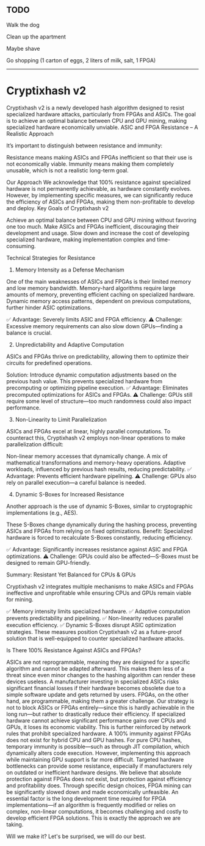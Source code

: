 ## TODO

Walk the dog

Clean up the apartment

Maybe shave

Go shopping (1 carton of eggs, 2 liters of milk, salt, 1 FPGA)




-----


# Cryptixhash v2

Cryptixhash v2 is a newly developed hash algorithm designed to resist specialized hardware attacks, particularly from FPGAs and ASICs. The goal is to achieve an optimal balance between CPU and GPU mining, making specialized hardware economically unviable. ASIC and FPGA Resistance – A Realistic Approach

It’s important to distinguish between resistance and immunity:

Resistance means making ASICs and FPGAs inefficient so that their use is not economically viable.
Immunity means making them completely unusable, which is not a realistic long-term goal.

Our Approach
We acknowledge that 100% resistance against specialized hardware is not permanently achievable, as hardware constantly evolves. However, by implementing specific measures, we can significantly reduce the efficiency of ASICs and FPGAs, making them non-profitable to develop and deploy. Key Goals of Cryptixhash v2

Achieve an optimal balance between CPU and GPU mining without favoring one too much.
Make ASICs and FPGAs inefficient, discouraging their development and usage.
Slow down and increase the cost of developing specialized hardware, making implementation complex and time-consuming.

Technical Strategies for Resistance


1. Memory Intensity as a Defense Mechanism


One of the main weaknesses of ASICs and FPGAs is their limited memory and low memory bandwidth.
Memory-hard algorithms require large amounts of memory, preventing efficient caching on specialized hardware.
Dynamic memory access patterns, dependent on previous computations, further hinder ASIC optimizations.

✅ Advantage: Severely limits ASIC and FPGA efficiency.
⚠️ Challenge: Excessive memory requirements can also slow down GPUs—finding a balance is crucial.


2. Unpredictability and Adaptive Computation

ASICs and FPGAs thrive on predictability, allowing them to optimize their circuits for predefined operations.

Solution: Introduce dynamic computation adjustments based on the previous hash value.
This prevents specialized hardware from precomputing or optimizing pipeline execution.
✅ Advantage: Eliminates precomputed optimizations for ASICs and FPGAs.
⚠️ Challenge: GPUs still require some level of structure—too much randomness could also impact performance.


3. Non-Linearity to Limit Parallelization

ASICs and FPGAs excel at linear, highly parallel computations. To counteract this, Cryptixhash v2 employs non-linear operations to make parallelization difficult:

Non-linear memory accesses that dynamically change.
A mix of mathematical transformations and memory-heavy operations.
Adaptive workloads, influenced by previous hash results, reducing predictability.
✅ Advantage: Prevents efficient hardware pipelining.
⚠️ Challenge: GPUs also rely on parallel execution—a careful balance is needed.


4. Dynamic S-Boxes for Increased Resistance

Another approach is the use of dynamic S-Boxes, similar to cryptographic implementations (e.g., AES).

These S-Boxes change dynamically during the hashing process, preventing ASICs and FPGAs from relying on fixed optimizations.
Benefit: Specialized hardware is forced to recalculate S-Boxes constantly, reducing efficiency.

✅ Advantage: Significantly increases resistance against ASIC and FPGA optimizations.
⚠️ Challenge: GPUs could also be affected—S-Boxes must be designed to remain GPU-friendly.


Summary: Resistant Yet Balanced for CPUs & GPUs

Cryptixhash v2 integrates multiple mechanisms to make ASICs and FPGAs ineffective and unprofitable while ensuring CPUs and GPUs remain viable for mining.

✅ Memory intensity limits specialized hardware.
✅ Adaptive computation prevents predictability and pipelining.
✅ Non-linearity reduces parallel execution efficiency.
✅ Dynamic S-Boxes disrupt ASIC optimization strategies.
These measures position Cryptixhash v2 as a future-proof solution that is well-equipped to counter specialized hardware attacks.



Is There 100% Resistance Against ASICs and FPGAs?

ASICs are not reprogrammable, meaning they are designed for a specific algorithm and cannot be adapted afterward. This makes them less of a threat since even minor changes to the hashing algorithm can render these devices useless. A manufacturer investing in specialized ASICs risks significant financial losses if their hardware becomes obsolete due to a simple software update and gets returned by users.
FPGAs, on the other hand, are programmable, making them a greater challenge. Our strategy is not to block ASICs or FPGAs entirely—since this is hardly achievable in the long run—but rather to drastically reduce their efficiency. If specialized hardware cannot achieve significant performance gains over CPUs and GPUs, it loses its economic viability. This is further reinforced by network rules that prohibit specialized hardware.
A 100% immunity against FPGAs does not exist for hybrid CPU and GPU hashes. For pure CPU hashes, temporary immunity is possible—such as through JIT compilation, which dynamically alters code execution. However, implementing this approach while maintaining GPU support is far more difficult. Targeted hardware bottlenecks can provide some resistance, especially if manufacturers rely on outdated or inefficient hardware designs.
We believe that absolute protection against FPGAs does not exist, but protection against efficiency and profitability does. Through specific design choices, FPGA mining can be significantly slowed down and made economically unfeasible. An essential factor is the long development time required for FPGA implementations—if an algorithm is frequently modified or relies on complex, non-linear computations, it becomes challenging and costly to develop efficient FPGA solutions. This is exactly the approach we are taking.

Will we make it? Let's be surprised, we will do our best.

